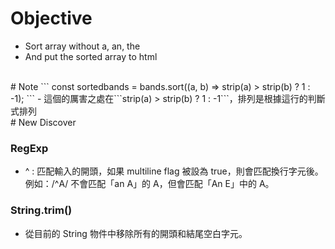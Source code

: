 # Objective
- Sort array without a, an, the
- And put the sorted array to html


<br>
# Note
```
const sortedbands = bands.sort((a, b) => strip(a) > strip(b) ? 1 : -1);
```
- 這個的厲害之處在```strip(a) > strip(b) ? 1 : -1```，排列是根據這行的判斷式排列


<br>
# New Discover

### RegExp
- ^ : 匹配輸入的開頭，如果 multiline flag 被設為 true，則會匹配換行字元後。例如：/^A/ 不會匹配「an A」的 A，但會匹配「An E」中的 A。



### String.trim()
- 從目前的 String 物件中移除所有的開頭和結尾空白字元。

